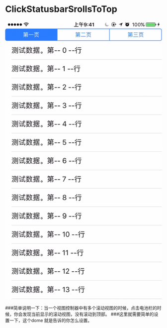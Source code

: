 # ClickStatusbarSrollsToTop

![](https://github.com/ysghome/ClickStatusbarSrollsToTop/blob/master/README/touch_toTop.gif)


###简单说明一下：当一个视图控制器中有多个滚动视图的时候，点击电池栏的时候，你会发现当前显示的滚动视图，没有滚动到顶部。
###这里就需要简单的设置一下，这个dome 就是告诉的你怎么设置。
